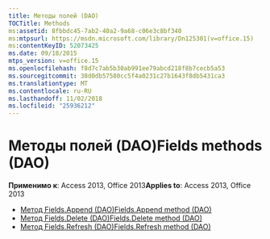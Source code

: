 ```yaml
---
title: Методы полей (DAO)
TOCTitle: Methods
ms:assetid: 8fbbdc45-7ab2-40a2-9a68-c06e3c8bf340
ms:mtpsurl: https://msdn.microsoft.com/library/Dn125301(v=office.15)
ms:contentKeyID: 52073425
ms.date: 09/18/2015
mtps_version: v=office.15
ms.openlocfilehash: f8d7c7ab5b30ab991ee79abcd218f8b7cecb5a53
ms.sourcegitcommit: 38d0db57580cc5f4a0231c27b1643f8db5431ca3
ms.translationtype: MT
ms.contentlocale: ru-RU
ms.lasthandoff: 11/02/2018
ms.locfileid: "25936212"
---
```

# <a name="fields-methods-dao"></a><span data-ttu-id="f7a64-102">Методы полей (DAO)</span><span class="sxs-lookup"><span data-stu-id="f7a64-102">Fields methods (DAO)</span></span>

<span data-ttu-id="f7a64-103">**Применимо к**: Access 2013, Office 2013</span><span class="sxs-lookup"><span data-stu-id="f7a64-103">**Applies to**: Access 2013, Office 2013</span></span>

- [<span data-ttu-id="f7a64-104">Метод Fields.Append (DAO)</span><span class="sxs-lookup"><span data-stu-id="f7a64-104">Fields.Append method (DAO)</span></span>](fields-append-method-dao.md)
- [<span data-ttu-id="f7a64-105">Метод Fields.Delete (DAO)</span><span class="sxs-lookup"><span data-stu-id="f7a64-105">Fields.Delete method (DAO)</span></span>](fields-delete-method-dao.md)
- [<span data-ttu-id="f7a64-106">Метод Fields.Refresh (DAO)</span><span class="sxs-lookup"><span data-stu-id="f7a64-106">Fields.Refresh method (DAO)</span></span>](fields-refresh-method-dao.md)

